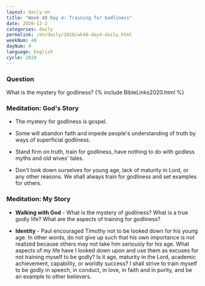 ```yaml
---
layout: daily-en
title: "Week 48 Day 4: Training for Godliness"
date: 2020-12-2 
categories: daily
permalink: /en/daily/2020/wk48-day4-daily.html
weekNum: 48
dayNum: 4
language: English
cycle: 2020
---
```

### Question     
What is the mystery for godliness?
{% include BibleLinks2020.html %} 

### Meditation: God's Story   
+ The mystery for godliness is gospel. 

+ Some will abandon faith and impede people's understanding of truth by ways of superficial godliness. 

+ Stand firm on truth, train for godliness, have nothing to do with godless myths and old wives' tales. 

+ Don't look down ourselves for young age, lack of maturity in Lord, or any other reasons. We shall always train for godliness and set examples for others. 

### Meditation: My Story   
+ **Walking with God** - What is the mystery of godliness? What is a true godly life? What are the aspects of training for godliness? 

+ **Identity** - Paul encouraged Timothy not to be looked down for his young age. In other words, do not give up such that his own importance is not realized because others may not take him seriously for his age. What aspects of my life have I looked down upon and use them as excuses for not training myself to be godly? Is it age, maturity in the Lord, academic achievement, capability, or worldly success? I shall strive to train myself to be godly in speech, in conduct, in love, in faith and in purity, and be an example to other believers. 
